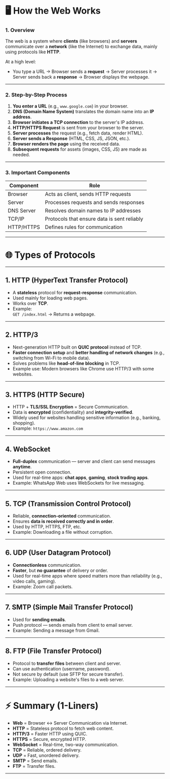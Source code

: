 

# 🖥️ How the Web Works

### 1. Overview
The web is a system where **clients** (like browsers) and **servers** communicate over a **network** (like the Internet) to exchange data, mainly using protocols like **HTTP**.

At a high level:
- You type a URL → Browser sends a **request** → Server processes it → Server sends back a **response** → Browser displays the webpage.

---

### 2. Step-by-Step Process
1. **You enter a URL** (e.g., `www.google.com`) in your browser.
2. **DNS (Domain Name System)** translates the domain name into an **IP address**.
3. **Browser initiates a TCP connection** to the server's IP address.
4. **HTTP/HTTPS Request** is sent from your browser to the server.
5. **Server processes** the request (e.g., fetch data, render HTML).
6. **Server sends a Response** (HTML, CSS, JS, JSON, etc.).
7. **Browser renders the page** using the received data.
8. **Subsequent requests** for assets (images, CSS, JS) are made as needed.

---

### 3. Important Components
| Component            | Role                                          |
|----------------------|-----------------------------------------------|
| Browser              | Acts as client, sends HTTP requests           |
| Server               | Processes requests and sends responses       |
| DNS Server           | Resolves domain names to IP addresses         |
| TCP/IP               | Protocols that ensure data is sent reliably   |
| HTTP/HTTPS           | Defines rules for communication               |

---

# 🌐 Types of Protocols

---

## 1. HTTP (HyperText Transfer Protocol)
- A **stateless** protocol for **request-response** communication.
- Used mainly for loading web pages.
- Works over **TCP**.
- Example:  
  `GET /index.html` → Returns a webpage.

---

## 2. HTTP/3
- Next-generation HTTP built on **QUIC protocol** instead of TCP.
- **Faster connection setup** and **better handling of network changes** (e.g., switching from Wi-Fi to mobile data).
- Solves problems like **head-of-line blocking** in TCP.
- Example use: Modern browsers like Chrome use HTTP/3 with some websites.

---

## 3. HTTPS (HTTP Secure)
- HTTP + **TLS/SSL Encryption** = Secure Communication.
- Data is **encrypted** (confidentiality) and **integrity-verified**.
- Widely used for websites handling sensitive information (e.g., banking, shopping).
- Example: `https://www.amazon.com`

---

## 4. WebSocket
- **Full-duplex** communication — server and client can send messages **anytime**.
- Persistent open connection.
- Used for real-time apps: **chat apps**, **gaming**, **stock trading apps**.
- Example: WhatsApp Web uses WebSockets for live messaging.

---

## 5. TCP (Transmission Control Protocol)
- Reliable, **connection-oriented** communication.
- Ensures **data is received correctly and in order**.
- Used by HTTP, HTTPS, FTP, etc.
- Example: Downloading a file without corruption.

---

## 6. UDP (User Datagram Protocol)
- **Connectionless** communication.
- **Faster**, but **no guarantee** of delivery or order.
- Used for real-time apps where speed matters more than reliability (e.g., video calls, gaming).
- Example: Zoom call packets.

---

## 7. SMTP (Simple Mail Transfer Protocol)
- Used for **sending emails**.
- Push protocol — sends emails from client to email server.
- Example: Sending a message from Gmail.

---

## 8. FTP (File Transfer Protocol)
- Protocol to **transfer files** between client and server.
- Can use authentication (username, password).
- Not secure by default (use SFTP for secure transfer).
- Example: Uploading a website's files to a web server.

---

# ⚡ Summary (1-Liners)
- **Web** = Browser ↔ Server Communication via Internet.
- **HTTP** = Stateless protocol to fetch web content.
- **HTTP/3** = Faster HTTP using QUIC.
- **HTTPS** = Secure, encrypted HTTP.
- **WebSocket** = Real-time, two-way communication.
- **TCP** = Reliable, ordered delivery.
- **UDP** = Fast, unordered delivery.
- **SMTP** = Send emails.
- **FTP** = Transfer files.

---
